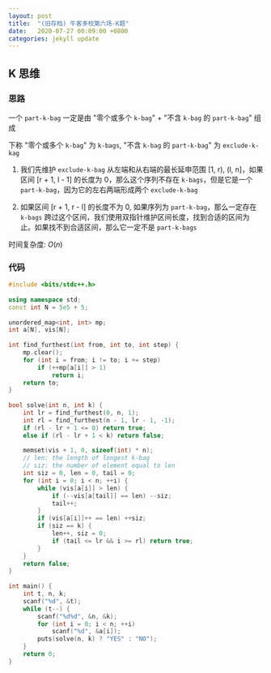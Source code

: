 ```yaml
---
layout: post
title:  "(旧存档) 牛客多校第六场-K题"
date:   2020-07-27 00:09:00 +0800
categories: jekyll update
---
```

## K 思维

### 思路

一个 `part-k-bag` 一定是由 "零个或多个 `k-bag`" + "不含 `k-bag` 的 `part-k-bag`" 组成

下称 "零个或多个 `k-bag`" 为 `k-bags`, "不含 `k-bag` 的 `part-k-bag`" 为 `exclude-k-kag`

1. 我们先维护 `exclude-k-bag` 从左端和从右端的最长延申范围 [1, r), (l, n]，如果区间 [r + 1, l - 1] 的长度为 0，那么这个序列不存在 `k-bags`，但是它是一个 `part-k-bag`，因为它的左右两端形成两个 `exclude-k-bag`

2. 如果区间 [r + 1, r - l] 的长度不为 0, 如果序列为 `part-k-bag`，那么一定存在 `k-bags` 跨过这个区间，我们使用双指针维护区间长度，找到合适的区间为止。如果找不到合适区间，那么它一定不是 `part-k-bags`

时间复杂度: $O(n)$

### 代码

```c++
#include <bits/stdc++.h>
 
using namespace std;
const int N = 5e5 + 5;
 
unordered_map<int, int> mp;
int a[N], vis[N];
 
int find_furthest(int from, int to, int step) {
    mp.clear();
    for (int i = from; i != to; i += step)
        if (++mp[a[i]] > 1)
            return i;
    return to;
}
  
bool solve(int n, int k) {
    int lr = find_furthest(0, n, 1);
    int rl = find_furthest(n - 1, lr - 1, -1);
    if (rl - lr + 1 <= 0) return true;
    else if (rl - lr + 1 < k) return false;
 
    memset(vis + 1, 0, sizeof(int) * n);
    // len: the length of longest k-bag
    // siz: the number of element equal to len
    int siz = 0, len = 0, tail = 0;
    for (int i = 0; i < n; ++i) {
        while (vis[a[i]] > len) {
            if (--vis[a[tail]] == len) --siz;
            tail++;
        }
        if (vis[a[i]]++ == len) ++siz;
        if (siz == k) {
            len++, siz = 0;
            if (tail <= lr && i >= rl) return true;
        }
    }
    return false;
}
  
int main() {
    int t, n, k;
    scanf("%d", &t);
    while (t--) {
        scanf("%d%d", &n, &k);
        for (int i = 0; i < n; ++i)
            scanf("%d", &a[i]);
        puts(solve(n, k) ? "YES" : "NO");
    }
    return 0;
}
```
